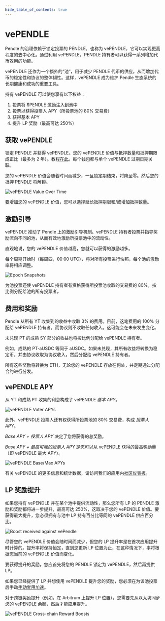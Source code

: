 ```yaml
---
hide_table_of_contents: true
---
```


# vePENDLE

Pendle 的治理依赖于锁定投票的 PENDLE，也称为 vePENDLE，它可以实现更高程度的去中心化。通过利用 vePENDLE，PENDLE 持有者可以获得一系列增加代币效用的功能。

vePENDLE 还作为一个额外的“池”，用于减少 PENDLE 代币的供应，从而增加代币的稳定性和协议的整体韧性。这样，vePENDLE 成为维护 Pendle 生态系统的长期健康和成功的重要工具。

持有 vePENDLE 可以使您享有以下权益：

1. 投票将 $PENDLE 激励注入到池中
2. 投票以获得投票人 APY（所投票池的 80% 交易费）
3. 获得基本 APY
4. 提升 LP 奖励（最高可达 250%）

## 获取 vePENDLE

锁定 PENDLE 并获得 vePENDLE。您的 vePENDLE 价值与抵押数量和抵押期限成正比（最多为 2 年）。教程[在此](./Guides/Lock.md)。每个钱包都与单个 vePENDLE 过期日期关联。

您的 vePENDLE 价值会随着时间而减少，一旦锁定期结束，将降至零。然后您的抵押 PENDLE 将解锁。

![vePENDLE Value Over Time](/img/ProtocolMechanics/vependle_value.jpg "vePENDLE Value Over Time")

要增加您的 vePENDLE 价值，您可以选择延长抵押期限和/或增加抵押数量。

## 激励引导

vePENDLE 推动了 Pendle 上的激励引导机制。vePENDLE 持有者投票并指导奖励流向不同的池，从而有效地激励所投票池中的流动性。

直观地说，您的 vePENDLE 价值越高，您就可以获得的激励越多。

每个周期开始时（每周四，00:00 UTC），将对所有投票进行快照，每个池的激励率将相应调整。

![Epoch Snapshots](/img/ProtocolMechanics/epoch_snapshots.jpg "Epoch Snapshots")

为池投票还使 vePENDLE 持有者有资格获得所投票池收取的交易费的 80%，按比例分配给池的所有投票者。

## 费用和奖励

Pendle 从所有 YT 收集到的收益中收取 3% 的费用。目前，这笔费用的 100% 分配给 vePENDLE 持有者，而协议则不收取任何收入。这可能会在未来发生变化。

未兑现 PT 的成熟 SY 部分的收益也将按比例分配给 vePENDLE 持有者。

例如，成熟的 PT-aUSDC 等同于 aUSDC。如果未兑现，其所有收益将转换为稳定币，并由协议收取为协议收入，然后分配给 vePENDLE 持有者。

所有这些奖励将转换为 ETH，无论您的 vePENDLE 存放在何处，并定期通过分配合约进行分发。

## vePENDLE APY

从 YT 和成熟 PT 收集的利息构成了 vePENDLE _基本 APY_。

![vePENDLE Voter APYs](/img/ProtocolMechanics/vependle_voter_apys.png "vePENDLE Voter APYs")

此外，vePENDLE 投票人还有权获得所投票池的 80% 交易费，构成 _投票人 APY_。

_Base APY + 投票人 APY_ 决定了您将获得的总奖励。

_Base APY + 最高可能的投票人 APY_ 是您可以从 vePENDLE 获得的最高奖励量（即 vePENDLE 最大 APY）。

![vePENDLE Base/Max APYs](/img/ProtocolMechanics/vependle_base_max_apys.png "vePENDLE Base/Max APYs")

有关 vePENDLE 的更多信息和统计数据，请访问我们的应用内[社区仪表板](https://app.pendle.finance/vependle/stats)。

## LP 奖励提升

如果您持有 vePENDLE 并在某个池中提供流动性，那么您所有 LP 的 PENDLE 激励和奖励都将进一步提升，最高可达 250%，这取决于您的 vePENDLE 价值。要获得最大提升，您必须拥有与池中 LP 持有百分比等同的 vePENDLE 供应百分比。

![Boost received against vePendle](/img/ProtocolMechanics/vependle_boost.jpg "Boost received against vePendle")

尽管您的 vePENDLE 价值会随时间而减少，但您的 LP 提升率是在首次应用提升时计算的。提升率将保持恒定，直到您更新 LP 位置为止，在这种情况下，率将根据您当前的 vePENDLE 价值而变化。

要获得提升的奖励，您应首先将您的 PENDLE 锁定为 vePENDLE，然后再提供 LP。

如果您已经提供了 LP 并想使用 vePENDLE 提升您的奖励，您必须在为该池投票后手动[手动套用加速](./Guides/ApplyBoost.md)。

对于跨链奖励提升（例如，在 Arbitrum 上提升 LP 位置），您需要先从以太坊同步您的 vePENDLE 余额，然后才能应用提升。

![vePENDLE Cross-chain Reward Boosts](/img/ProtocolMechanics/vependle_crosschain.png "vePENDLE Cross-chain Reward Boosts")
